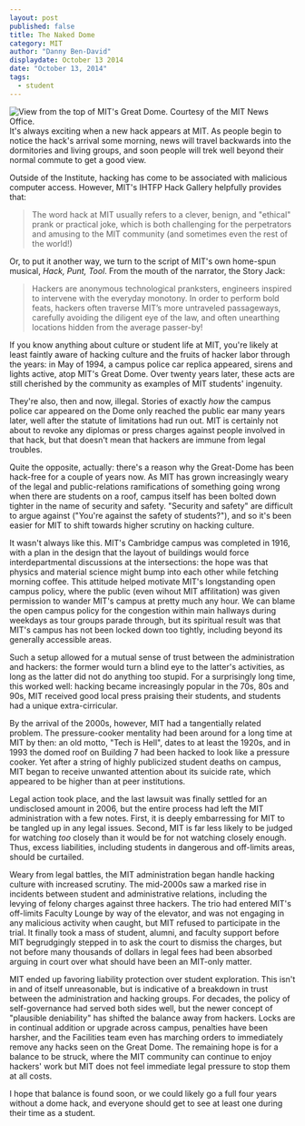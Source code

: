 ```yaml
---
layout: post
published: false
title: The Naked Dome
category: MIT
author: "Danny Ben-David"
displaydate: October 13 2014
date: "October 13, 2014"
tags: 
  - student
---
```


![_View from the top of MIT's Great Dome. Courtesy of the MIT News Office._](http://i.imgur.com/CHMwIGR.jpg "View from the top of MIT's Great Dome. Courtesy of the MIT News Office.")    
It's always exciting when a new hack appears at MIT. As people begin to notice the hack's arrival some morning, news will travel backwards into the dormitories and living groups, and soon people will trek well beyond their normal commute to get a good view.

Outside of the Institute, hacking has come to be associated with malicious computer access. However, MIT's IHTFP Hack Gallery helpfully provides that:

> The word hack at MIT usually refers to a clever, benign, and "ethical" prank or practical joke, which is both challenging for the perpetrators and amusing to the MIT community (and sometimes even the rest of the world!)

Or, to put it another way, we turn to the script of MIT's own home-spun musical, *Hack, Punt, Tool*. From the mouth of the narrator, the Story Jack:

> Hackers are anonymous technological pranksters, engineers inspired to intervene with the everyday monotony. In order to perform bold feats, hackers often traverse MIT’s more untraveled passageways, carefully avoiding the diligent eye of the law, and often unearthing locations hidden from the average passer-by!

If you know anything about culture or student life at MIT, you're likely at least faintly aware of hacking culture and the fruits of hacker labor through the years: in May of 1994, a campus police car replica appeared, sirens and lights active, atop MIT's Great Dome. Over twenty years later, these acts are still cherished by the community as examples of MIT students' ingenuity.

They're also, then and now, illegal. Stories of exactly _how_ the campus police car appeared on the Dome only reached the public ear many years later, well after the statute of limitations had run out. MIT is certainly not about to revoke any diplomas or press charges against people involved in that hack, but that doesn't mean that hackers are immune from legal troubles.

Quite the opposite, actually: there's a reason why the Great-Dome has been hack-free for a couple of years now. As MIT has grown increasingly weary of the legal and public-relations ramifications of something going wrong when there are students on a roof, campus itself has been bolted down tighter in the name of security and safety. "Security and safety" are difficult to argue against ("You're against the safety of students?"), and so it's been easier for MIT to shift towards higher scrutiny on hacking culture.

It wasn't always like this. MIT's Cambridge campus was completed in 1916, with a plan in the design that the layout of buildings would force interdepartmental discussions at the intersections: the hope was that physics and material science might bump into each other while fetching morning coffee. This attitude helped motivate MIT's longstanding open campus policy, where the public (even wihout MIT affilitation) was given permission to wander MIT's campus at pretty much any hour. We can blame the open campus policy for the congestion within main hallways during weekdays as tour groups parade through, but its spiritual result was that MIT's campus has not been locked down too tightly, including beyond its generally accessible areas.

Such a setup allowed for a mutual sense of trust between the administration and hackers: the former would turn a blind eye to the latter's activities, as long as the latter did not do anything too stupid. For a surprisingly long time, this worked well: hacking became increasingly popular in the 70s, 80s and 90s, MIT received good local press praising their students, and students had a unique extra-cirricular.

By the arrival of the 2000s, however, MIT had a tangentially related problem. The pressure-cooker mentality had been around for a long time at MIT by then: an old motto, "Tech is Hell", dates to at least the 1920s, and in 1993 the domed roof on Building 7 had been hacked to look like a pressure cooker. Yet after a string of highly publicized student deaths on campus, MIT began to receive unwanted attention about its suicide rate, which appeared to be higher than at peer institutions. 

Legal action took place, and the last lawsuit was finally settled for an undisclosed amount in 2006, but the entire process had left the MIT administration with a few notes. First, it is deeply embarressing for MIT to be tangled up in any legal issues. Second, MIT is far less likely to be judged for watching *too* closely than it would be for not watching closely enough. Thus, excess liabilities, including students in dangerous and off-limits areas, should be curtailed.

Weary from legal battles, the MIT administration began handle hacking culture with increased scrutiny. The mid-2000s saw a marked rise in incidents between student and administrative relations, including the levying of felony charges against three hackers. The trio had entered MIT's off-limits Faculty Lounge by way of the elevator, and was not engaging in any malicious activity when caught, but MIT refused to participate in the trial. It finally took a mass of student, alumni, and faculty support before MIT begrudgingly stepped in to ask the court to dismiss the charges, but not before many thousands of dollars in legal fees had been absorbed arguing in court over what should have been an MIT-only matter.

MIT ended up favoring liability protection over student exploration. This isn't in and of itself unreasonable, but is indicative of a breakdown in trust between the administration and hacking groups. For decades, the policy of self-governance had served both sides well, but the newer concept of "plausible deniability" has shifted the balance away from hackers. Locks are in continual addition or upgrade across campus, penalties have been harsher, and the Facilities team even has marching orders to immediately remove any hacks seen on the Great Dome. The remaining hope is for a balance to be struck, where the MIT community can continue to enjoy hackers' work but MIT does not feel immediate legal pressure to stop them at all costs.

I hope that balance is found soon, or we could likely go a full four years without a dome hack, and everyone should get to see at least one during their time as a student.